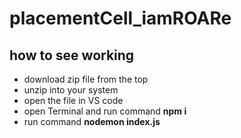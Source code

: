 # placementCell_iamROARe

## how to see working
 * download zip file from the top
 * unzip into your system
 * open the file in VS code
 * open Terminal and run command __npm i__
 * run command __nodemon index.js__
 
 
